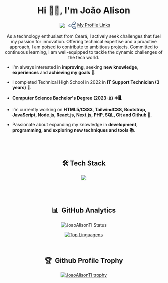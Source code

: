 <h1 align="center">Hi 👋🏽, I'm João Alison</h1>
<p align="center">
&nbsp;&nbsp;<a styles="cursor:pointer" href="https://www.linkedin.com/in/joão-alison-de-sousa-martins-139b21238" target="_blank"><img align="center" src="https://img.shields.io/badge/LinkedIn-0077B5?style=for-the-badge&logo=linkedin&logoColor=white" /></a>&nbsp;&nbsp;
<a href="https://my-profile-links.vercel.app/" target="_blank"><img style="height:24px;padding-right:4px;cursor:pointer;" align="center" src="./public/logo.svg" />My Profile Links</a>
</p>

<p align="center">As a technology enthusiast from Ceará, I actively seek challenges that fuel my passion for innovation. Offering technical expertise and a proactive approach, I am poised to contribute to ambitious projects. Committed to continuous learning, I am well-equipped to tackle the dynamic challenges of the tech world.</p>

- I‘m always interested in **improving**, seeking **new knowledge**, **experiences** and **achieving my goals** 🚀.

- I completed Technical High School in 2022 in **IT Support Technician (3 years) 🏫**.

- **Computer Science Bachelor's Degree (2023-⏳) ⚛️🖥️**.

- I’m currently working on **HTML5/CSS3, TailwindCSS, Bootstrap, JavaScript, Node.js, React.js, Next.js, PHP, SQL, Git and Github 🔭.**

- Passionate about expanding my knowledge in **development, programming, and exploring new techniques and tools 📚.**

</br></br>

<h2 style="text-align:center;">🛠️ Tech Stack</h2>

<p align="center">
  <a href="https://skillicons.dev">
    <img src="https://skillicons.dev/icons?i=html,css,tailwind,bootstrap,javascript,nodejs,react,next,php,mysql,git,github&perline=6" />
  </a>
</p>

</br></br>

<div align="center">

## 📊  &nbsp;GitHub Analytics

![JoaoAlisonTI Status](https://github-readme-stats.vercel.app/api?username=JoaoAlisonTI&show_icons=true&theme=holi)

[![Top Linguagens](https://github-readme-stats.vercel.app/api/top-langs/?username=JoaoAlisonTI&layout=compact&theme=holi)](https://github.com/anuraghazra/github-readme-stats)

<br />

## 🏆 &nbsp;Github Profile Trophy

[![JoaoAlisonTI trophy](https://github-profile-trophy.vercel.app/?username=JoaoAlisonTI&theme=dark)](https://github.com/ryo-ma/github-profile-trophy)

<br />

</div>